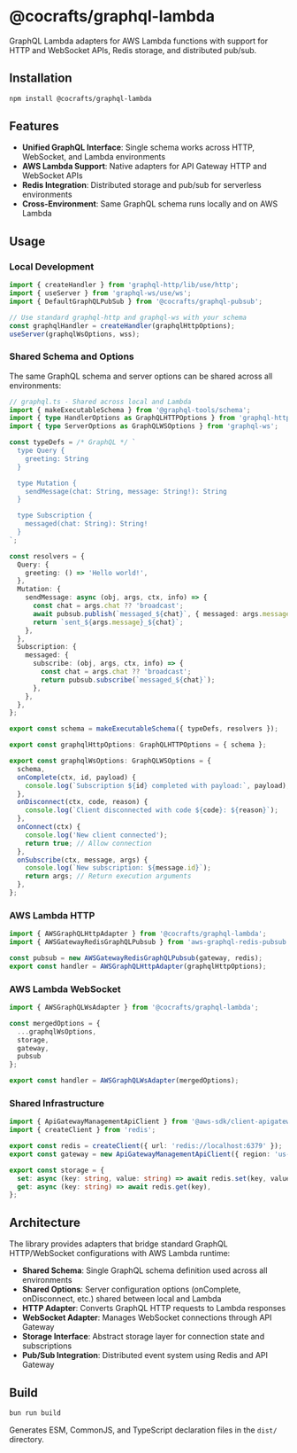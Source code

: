 # @cocrafts/graphql-lambda

GraphQL Lambda adapters for AWS Lambda functions with support for HTTP and WebSocket APIs, Redis storage, and distributed pub/sub.

## Installation

```bash
npm install @cocrafts/graphql-lambda
```

## Features

- **Unified GraphQL Interface**: Single schema works across HTTP, WebSocket, and Lambda environments
- **AWS Lambda Support**: Native adapters for API Gateway HTTP and WebSocket APIs
- **Redis Integration**: Distributed storage and pub/sub for serverless environments
- **Cross-Environment**: Same GraphQL schema runs locally and on AWS Lambda

## Usage

### Local Development

```typescript
import { createHandler } from 'graphql-http/lib/use/http';
import { useServer } from 'graphql-ws/use/ws';
import { DefaultGraphQLPubSub } from '@cocrafts/graphql-pubsub';

// Use standard graphql-http and graphql-ws with your schema
const graphqlHandler = createHandler(graphqlHttpOptions);
useServer(graphqlWsOptions, wss);
```

### Shared Schema and Options

The same GraphQL schema and server options can be shared across all environments:

```typescript
// graphql.ts - Shared across local and Lambda
import { makeExecutableSchema } from '@graphql-tools/schema';
import { type HandlerOptions as GraphQLHTTPOptions } from 'graphql-http';
import { type ServerOptions as GraphQLWSOptions } from 'graphql-ws';

const typeDefs = /* GraphQL */ `
  type Query {
    greeting: String
  }

  type Mutation {
    sendMessage(chat: String, message: String!): String
  }

  type Subscription {
    messaged(chat: String): String!
  }
`;

const resolvers = {
  Query: {
    greeting: () => 'Hello world!',
  },
  Mutation: {
    sendMessage: async (obj, args, ctx, info) => {
      const chat = args.chat ?? 'broadcast';
      await pubsub.publish(`messaged_${chat}`, { messaged: args.message });
      return `sent_${args.message}_${chat}`;
    },
  },
  Subscription: {
    messaged: {
      subscribe: (obj, args, ctx, info) => {
        const chat = args.chat ?? 'broadcast';
        return pubsub.subscribe(`messaged_${chat}`);
      },
    },
  },
};

export const schema = makeExecutableSchema({ typeDefs, resolvers });

export const graphqlHttpOptions: GraphQLHTTPOptions = { schema };

export const graphqlWsOptions: GraphQLWSOptions = {
  schema,
  onComplete(ctx, id, payload) {
    console.log(`Subscription ${id} completed with payload:`, payload);
  },
  onDisconnect(ctx, code, reason) {
    console.log(`Client disconnected with code ${code}: ${reason}`);
  },
  onConnect(ctx) {
    console.log('New client connected');
    return true; // Allow connection
  },
  onSubscribe(ctx, message, args) {
    console.log(`New subscription: ${message.id}`);
    return args; // Return execution arguments
  },
};
```

### AWS Lambda HTTP

```typescript
import { AWSGraphQLHttpAdapter } from '@cocrafts/graphql-lambda';
import { AWSGatewayRedisGraphQLPubsub } from 'aws-graphql-redis-pubsub';

const pubsub = new AWSGatewayRedisGraphQLPubsub(gateway, redis);
export const handler = AWSGraphQLHttpAdapter(graphqlHttpOptions);
```

### AWS Lambda WebSocket

```typescript
import { AWSGraphQLWsAdapter } from '@cocrafts/graphql-lambda';

const mergedOptions = { 
  ...graphqlWsOptions, 
  storage, 
  gateway, 
  pubsub 
};

export const handler = AWSGraphQLWsAdapter(mergedOptions);
```

### Shared Infrastructure

```typescript
import { ApiGatewayManagementApiClient } from '@aws-sdk/client-apigatewaymanagementapi';
import { createClient } from 'redis';

export const redis = createClient({ url: 'redis://localhost:6379' });
export const gateway = new ApiGatewayManagementApiClient({ region: 'us-east-1' });

export const storage = {
  set: async (key: string, value: string) => await redis.set(key, value),
  get: async (key: string) => await redis.get(key),
};
```

## Architecture

The library provides adapters that bridge standard GraphQL HTTP/WebSocket configurations with AWS Lambda runtime:

- **Shared Schema**: Single GraphQL schema definition used across all environments
- **Shared Options**: Server configuration options (onComplete, onDisconnect, etc.) shared between local and Lambda
- **HTTP Adapter**: Converts GraphQL HTTP requests to Lambda responses
- **WebSocket Adapter**: Manages WebSocket connections through API Gateway
- **Storage Interface**: Abstract storage layer for connection state and subscriptions
- **Pub/Sub Integration**: Distributed event system using Redis and API Gateway

## Build

```bash
bun run build
```

Generates ESM, CommonJS, and TypeScript declaration files in the `dist/` directory.
